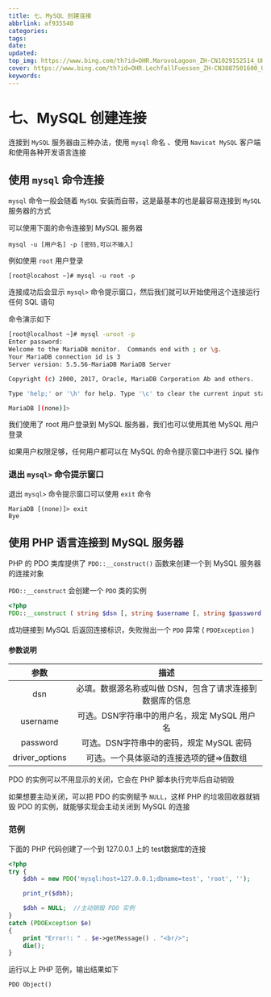 ```yaml
---
title: 七、MySQL 创建连接
abbrlink: af935540
categories: 
tags: 
date: 
updated: 
top_img: https://www.bing.com/th?id=OHR.MarovoLagoon_ZH-CN1029152514_UHD.jpg
cover: https://www.bing.com/th?id=OHR.LechfallFuessen_ZH-CN3887501600_UHD.jpg
keywords: 
---
```

# 七、MySQL 创建连接

连接到 `MySQL` 服务器由三种办法，使用 `mysql` 命名 、使用 `Navicat MySQL` 客户端和使用各种开发语言连接

## 使用 `mysql` 命令连接

`mysql` 命令一般会随着 `MySQL` 安装而自带，这是最基本的也是最容易连接到 `MySQL` 服务器的方式

可以使用下面的命令连接到 MySQL 服务器

```
mysql -u [用户名] -p [密码,可以不输入]
```

例如使用 `root` 用户登录

```
[root@locahost ~]# mysql -u root -p
```

连接成功后会显示 `mysql>` 命令提示窗口，然后我们就可以开始使用这个连接运行任何 SQL 语句

命令演示如下

```sh
[root@localhost ~]# mysql -uroot -p
Enter password:
Welcome to the MariaDB monitor.  Commands end with ; or \g.
Your MariaDB connection id is 3
Server version: 5.5.56-MariaDB MariaDB Server

Copyright (c) 2000, 2017, Oracle, MariaDB Corporation Ab and others.

Type 'help;' or '\h' for help. Type '\c' to clear the current input statement.

MariaDB [(none)]>
```

我们使用了 root 用户登录到 MySQL 服务器，我们也可以使用其他 MySQL 用户登录

如果用户权限足够，任何用户都可以在 MySQL 的命令提示窗口中进行 SQL 操作

### 退出 `mysql>` 命令提示窗口

退出 `mysql>` 命令提示窗口可以使用 `exit` 命令

```
MariaDB [(none)]> exit
Bye
```

## 使用 PHP 语言连接到 MySQL 服务器

PHP 的 PDO 类库提供了 `PDO::__construct()` 函数来创建一个到 MySQL 服务器的连接对象

`PDO::__construct` 会创建一个 `PDO` 类的实例

```php
<?php 
PDO::__construct ( string $dsn [, string $username [, string $password [, array $driver_options ]]] )
```

成功链接到 MySQL 后返回连接标识，失败抛出一个 `PDO` 异常 ( `PDOException` )

#### 参数说明

|      参数      |                           描述                           |
| :------------: | :------------------------------------------------------: |
|      dsn       | 必填。数据源名称或叫做 DSN，包含了请求连接到数据库的信息 |
|    username    |       可选。DSN字符串中的用户名，规定 MySQL 用户名       |
|    password    |         可选。DSN字符串中的密码，规定 MySQL 密码         |
| driver_options |         可选。一个具体驱动的连接选项的键=>值数组         |

PDO 的实例可以不用显示的关闭，它会在 PHP 脚本执行完毕后自动销毁

如果想要主动关闭，可以把 PDO 的实例赋予 `NULL`，这样 PHP 的垃圾回收器就销毁 PDO 的实例，就能够实现会主动关闭到 MySQL 的连接

### 范例

下面的 PHP 代码创建了一个到 127.0.0.1 上的 test数据库的连接

```PHP
<?php
try {    
    $dbh = new PDO('mysql:host=127.0.0.1;dbname=test', 'root', '');

    print_r($dbh);    

    $dbh = NULL;  //主动销毁 PDO 实例   
}
catch (PDOException $e) 
{    
    print "Error!: " . $e->getMessage() . "<br/>";    
    die();    
}
```

运行以上 PHP 范例，输出结果如下

```
PDO Object()
```